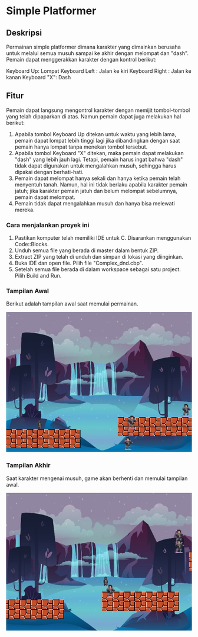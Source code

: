 # Simple Platformer

## Deskripsi

Permainan simple platformer dimana karakter yang dimainkan berusaha untuk melalui semua musuh sampai ke akhir dengan melompat dan "dash". Pemain dapat menggerakkan karakter dengan kontrol berikut:

Keyboard Up: Lompat
Keyboard Left : Jalan ke kiri
Keyboard Right : Jalan ke kanan
Keyboard "X": Dash

## Fitur

Pemain dapat langsung mengontrol karakter dengan memijit tombol-tombol yang telah dipaparkan di atas. Namun pemain dapat juga melakukan hal berikut:

1. Apabila tombol Keyboard Up ditekan untuk waktu yang lebih lama, pemain dapat lompat lebih tinggi lagi jika dibandingkan dengan saat pemain hanya lompat tanpa menekan tombol tersebut.
2. Apabila tombol Keyboard "X" ditekan, maka pemain dapat melakukan "dash" yang lebih jauh lagi. Tetapi, pemain harus ingat bahwa "dash" tidak dapat digunakan untuk mengalahkan musuh, sehingga harus dipakai dengan berhati-hati.
3. Pemain dapat melompat hanya sekali dan hanya ketika pemain telah menyentuh tanah. Namun, hal ini tidak berlaku apabila karakter pemain jatuh; jika karakter pemain jatuh dan belum melompat sebelumnya, pemain dapat melompat.
4. Pemain tidak dapat mengalahkan musuh dan hanya bisa melewati mereka.


### Cara menjalankan proyek ini

1. Pastikan komputer telah memiliki IDE untuk C. Disarankan menggunakan Code::Blocks.
2. Unduh semua file yang berada di master dalam bentuk ZIP.
3. Extract ZIP yang telah di unduh dan simpan di lokasi yang diinginkan.
4. Buka IDE dan open file. Pilih file "Complex_dnd.cbp".
5. Setelah semua file berada di dalam workspace sebagai satu project. Pilih Build and Run.

### Tampilan Awal
Berikut adalah tampilan awal saat memulai permainan. 

![](https://github.com/glorypuncuna/Proyek-Akhir-Proglan-1---Kel-15/blob/master/images/Tampilan%20Awal.jpg)

### Tampilan Akhir
Saat karakter mengenai musuh, game akan berhenti dan memulai tampilan awal.

![](https://github.com/glorypuncuna/Proyek-Akhir-Proglan-1---Kel-15/blob/master/images/Tampilan%20Akhir.jpg)

